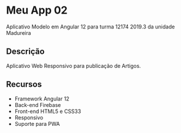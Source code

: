 # Meu App 02
Aplicativo Modelo em Angular 12 para turma 12174 2019.3 da unidade Madureira

## Descrição
Aplicativo Web Responsivo para publicação de Artigos.

## Recursos
* Framework Angular 12
* Back-end Firebase
* Front-end HTML5 e CSS33
* Responsivo
* Suporte para PWA

